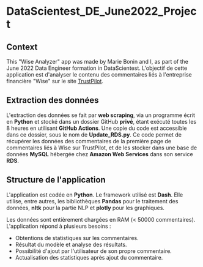 # DataScientest_DE_June2022_Project

## Context

This "Wise Analyzer" app was made by Marie Bonin and I, as part of the June 2022 Data Engineer formation in DataScientest. L'objectif de cette application est d'analyser le contenu des commentaires liés à l'entreprise financière "Wise" sur le site [TrustPilot](https://www.trustpilot.com/review/wise.com).

## Extraction des données

L'extraction des données se fait par <B>web scraping</B>, via un programme écrit en <B>Python</B> et stocké dans un dossier GitHub <B>privé</B>, étant exécuté toutes les 8 heures en utilisant <B>GitHub Actions</B>. Une copie du code est accessible dans ce dossier, sous le nom de <B>Update_RDS.py</B>. Ce code permet de récupérer les données des commentaires de la première page de commentaires liés à Wise sur TrustPilot, et de les stocker dans une base de données <B>MySQL</B> hébergée chez <B>Amazon Web Services</B> dans son service <B>RDS</B>.

## Structure de l'application

L'application est codée en <B>Python</B>. Le framework utilisé est <B>Dash</B>. Elle utilise, entre autres, les bibliothèques <B>Pandas</B> pour le traitement des données, <B>nltk</B> pour la partie NLP et <B>plotly</B> pour les graphiques.

Les données sont entièrement chargées en RAM (< 50000 commentaires). L'application répond à plusieurs besoins :
- Obtentions de statistiques sur les commentaires.
- Résultat du modèle et analyse des résultats.
- Possibilité d'ajout par l'utilisateur de son propre commentaire.
- Actualisation des statistiques après ajout du commentaire.




